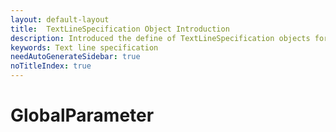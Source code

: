 ```yaml
---
layout: default-layout
title:  TextLineSpecification Object Introduction
description: Introduced the define of TextLineSpecification objects for Dynamsoft Capture Vision.
keywords: Text line specification
needAutoGenerateSidebar: true
noTitleIndex: true
---
```


# GlobalParameter
